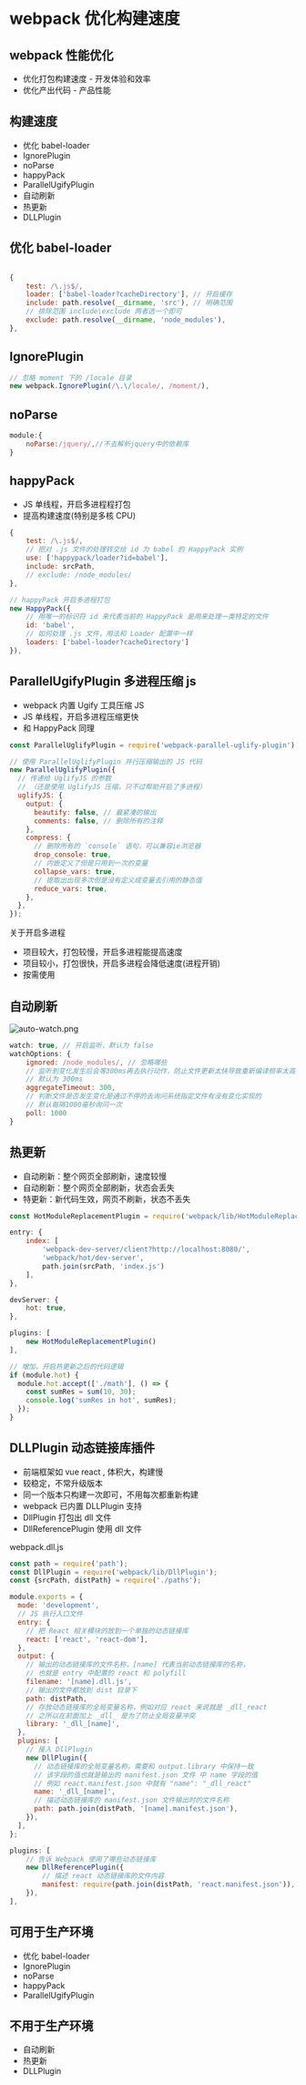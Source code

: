 # webpack 优化构建速度

## webpack 性能优化

- 优化打包构建速度 - 开发体验和效率
- 优化产出代码 - 产品性能

## 构建速度

- 优化 babel-loader
- IgnorePlugin
- noParse
- happyPack
- ParallelUgifyPlugin
- 自动刷新
- 热更新
- DLLPlugin

## 优化 babel-loader

```js

{
    test: /\.js$/,
    loader: ['babel-loader?cacheDirectory'], // 开启缓存
    include: path.resolve(__dirname, 'src'), // 明确范围
    // 排除范围 include\exclude 两者选一个即可
    exclude: path.resolve(__dirname, 'node_modules'),
},
```

## IgnorePlugin

```js
// 忽略 moment 下的 /locale 目录
new webpack.IgnorePlugin(/\.\/locale/, /moment/),
```

## noParse

```js
module:{
    noParse:/jquery/,//不去解析jquery中的依赖库
}
```

## happyPack

- JS 单线程，开启多进程程打包
- 提高构建速度(特别是多核 CPU)

```js
{
    test: /\.js$/,
    // 把对 .js 文件的处理转交给 id 为 babel 的 HappyPack 实例
    use: ['happypack/loader?id=babel'],
    include: srcPath,
    // exclude: /node_modules/
},
```

```js
// happyPack 开启多进程打包
new HappyPack({
    // 用唯一的标识符 id 来代表当前的 HappyPack 是用来处理一类特定的文件
    id: 'babel',
    // 如何处理 .js 文件，用法和 Loader 配置中一样
    loaders: ['babel-loader?cacheDirectory']
}),
```

## ParallelUgifyPlugin 多进程压缩 js

- webpack 内置 Ugify 工具压缩 JS
- JS 单线程，开启多进程压缩更快
- 和 HappyPack 同理

```js
const ParallelUglifyPlugin = require('webpack-parallel-uglify-plugin');

// 使用 ParallelUglifyPlugin 并行压缩输出的 JS 代码
new ParallelUglifyPlugin({
  // 传递给 UglifyJS 的参数
  // （还是使用 UglifyJS 压缩，只不过帮助开启了多进程）
  uglifyJS: {
    output: {
      beautify: false, // 最紧凑的输出
      comments: false, // 删除所有的注释
    },
    compress: {
      // 删除所有的 `console` 语句，可以兼容ie浏览器
      drop_console: true,
      // 内嵌定义了但是只用到一次的变量
      collapse_vars: true,
      // 提取出出现多次但是没有定义成变量去引用的静态值
      reduce_vars: true,
    },
  },
});
```

关于开启多进程

- 项目较大，打包较慢，开启多进程能提高速度
- 项目较小，打包很快，开启多进程会降低速度(进程开销)
- 按需使用

## 自动刷新

![auto-watch.png](../img/auto-watch.png)

```js
watch: true, // 开启监听，默认为 false
watchOptions: {
    ignored: /node_modules/, // 忽略哪些
    // 监听到变化发生后会等300ms再去执行动作，防止文件更新太快导致重新编译频率太高
    // 默认为 300ms
    aggregateTimeout: 300,
    // 判断文件是否发生变化是通过不停的去询问系统指定文件有没有变化实现的
    // 默认每隔1000毫秒询问一次
    poll: 1000
}
```

## 热更新

- 自动刷新：整个网页全部刷新，速度较慢
- 自动刷新：整个网页全部刷新，状态会丢失
- 特更新：新代码生效，网页不刷新，状态不丢失

```js
const HotModuleReplacementPlugin = require('webpack/lib/HotModuleReplacementPlugin');

entry: {
    index: [
        'webpack-dev-server/client?http://localhost:8080/',
        'webpack/hot/dev-server',
        path.join(srcPath, 'index.js')
    ],
},

devServer: {
    hot: true,
},

plugins: [
    new HotModuleReplacementPlugin()
],
```

```js
// 增加，开启热更新之后的代码逻辑
if (module.hot) {
  module.hot.accept(['./math'], () => {
    const sumRes = sum(10, 30);
    console.log('sumRes in hot', sumRes);
  });
}
```

## DLLPlugin 动态链接库插件

- 前端框架如 vue react , 体积大，构建慢
- 较稳定，不常升级版本
- 同一个版本只构建一次即可，不用每次都重新构建
- webpack 已内置 DLLPlugin 支持
- DllPlugin 打包出 dll 文件
- DllReferencePlugin 使用 dll 文件

webpack.dll.js

```js
const path = require('path');
const DllPlugin = require('webpack/lib/DllPlugin');
const {srcPath, distPath} = require('./paths');

module.exports = {
  mode: 'development',
  // JS 执行入口文件
  entry: {
    // 把 React 相关模块的放到一个单独的动态链接库
    react: ['react', 'react-dom'],
  },
  output: {
    // 输出的动态链接库的文件名称，[name] 代表当前动态链接库的名称，
    // 也就是 entry 中配置的 react 和 polyfill
    filename: '[name].dll.js',
    // 输出的文件都放到 dist 目录下
    path: distPath,
    // 存放动态链接库的全局变量名称，例如对应 react 来说就是 _dll_react
    // 之所以在前面加上 _dll_ 是为了防止全局变量冲突
    library: '_dll_[name]',
  },
  plugins: [
    // 接入 DllPlugin
    new DllPlugin({
      // 动态链接库的全局变量名称，需要和 output.library 中保持一致
      // 该字段的值也就是输出的 manifest.json 文件 中 name 字段的值
      // 例如 react.manifest.json 中就有 "name": "_dll_react"
      name: '_dll_[name]',
      // 描述动态链接库的 manifest.json 文件输出时的文件名称
      path: path.join(distPath, '[name].manifest.json'),
    }),
  ],
};
```

```js
plugins: [
    // 告诉 Webpack 使用了哪些动态链接库
    new DllReferencePlugin({
        // 描述 react 动态链接库的文件内容
        manifest: require(path.join(distPath, 'react.manifest.json')),
    }),
],
```

## 可用于生产环境

- 优化 babel-loader
- IgnorePlugin
- noParse
- happyPack
- ParallelUgifyPlugin

## 不用于生产环境

- 自动刷新
- 热更新
- DLLPlugin
